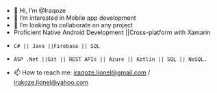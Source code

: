 - 👋 Hi, I’m @Iraqoze
- 👀 I’m interested in Mobile app development
- 💞️ I’m looking to collaborate on any project
-    Proficient Native Android Development ||Cross-platform with Xamarin
-     C# || Java ||Firebase || SQL
-     ASP .Net ||Git || REST APIs || Azure || Kotlin || SQL || NoSQL.
- 📫 How to reach me: iraqoze.lionel@gmail.com / irakoze.lionel@yahoo.com

<!---
Iraqoze/Iraqoze is a ✨ special ✨ repository because its `README.md` (this file) appears on your GitHub profile.
You can click the Preview link to take a look at your changes.
--->
